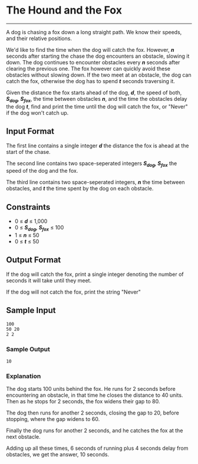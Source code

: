 # The Hound and the Fox

---

A dog is chasing a fox down a long straight path. We know their speeds, and their relative positions.

We'd like to find the time when the dog will catch the fox. However, __*n*__ seconds after starting the chase the dog encounters an obstacle, slowing it down. The dog continues to encounter obstacles every __*n*__ seconds after clearing the previous one. The fox however can quickly avoid these obstacles without slowing down. If the two meet at an obstacle, the dog can catch the fox, otherwise the dog has to spend __*t*__ seconds traversing it. 

Given the distance the fox starts ahead of the dog, __*d*__, the speed of both, __*S<sub>dog</sub>, S<sub>fox</sub>*__, the time between obstacles __*n*__, and the time the obstacles delay the dog __*t*__, find and print the time until the dog will catch the fox, or "Never" if the dog won't catch up. 

## Input Format

The first line contains a single integer __*d*__ the distance the fox is ahead at the start of the chase.

The second line contains two space-seperated integers __*S<sub>dog</sub>, S<sub>fox</sub>*__ the speed of the dog and the fox. 

The third line contains two space-seperated integers, __*n*__ the time between obstacles, and __*t*__ the time spent by the dog on each obstacle. 

## Constraints

- 0 ≤ __*d*__ ≤ 1,000
- 0 ≤ __*S<sub>dog</sub>, S<sub>fox</sub>*__ ≤ 100
- 1 ≤ __*n*__ ≤ 50
- 0 ≤ __*t*__ ≤ 50

## Output Format

If the dog will catch the fox, print a single integer denoting the number of seconds it will take until they meet.

If the dog will not catch the fox, print the string "Never"

## Sample Input
```
100
50 20
2 2
```

### Sample Output
```
10
```

### Explanation

The dog starts 100 units behind the fox. He runs for 2 seconds before encountering an obstacle, in that time he closes the distance to 40 units. Then as he stops for 2 seconds, the fox widens their gap to 80.

The dog then runs for another 2 seconds, closing the gap to 20, before stopping, where the gap widens to 60.

Finally the dog runs for another 2 seconds, and he catches the fox at the next obstacle.

Adding up all these times, 6 seconds of running plus 4 seconds delay from obstacles, we get the answer, 10 seconds.